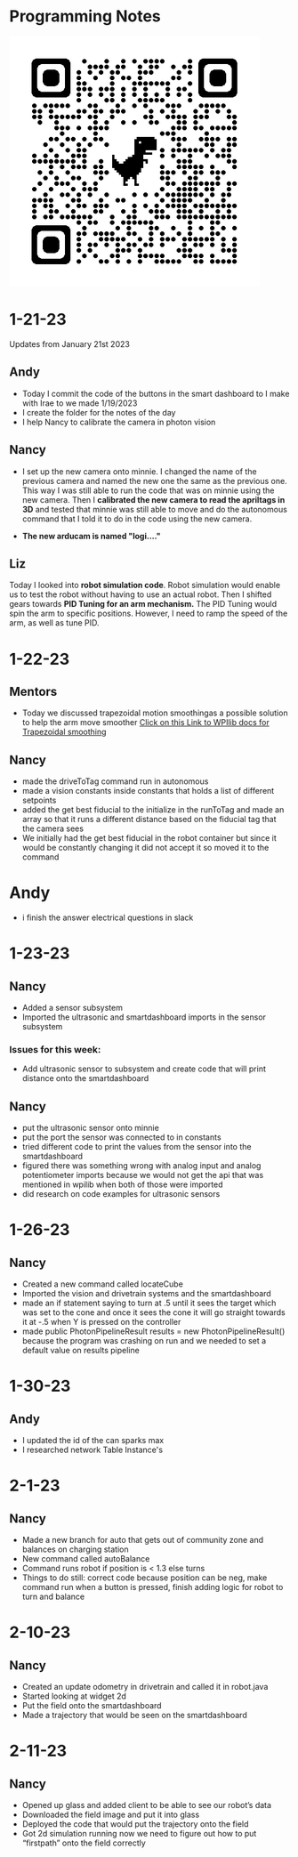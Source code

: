# Programming Notes
![](./qrcode_github.com.png)

# 1-21-23

Updates from January 21st 2023




## Andy

- Today I commit the code of the buttons in the smart dashboard to I make with Irae to we made 1/19/2023
- I create the folder for the notes of the day 
- I help Nancy to calibrate the camera in photon vision 

## Nancy
- I set up the new camera onto minnie. I changed the name of the previous camera and named the new one the same as the previous one. This way I was still able to run the code that was on minnie using the new camera. Then I **calibrated the new camera to read the apriltags in 3D** and tested that minnie was still able to move and do the autonomous command that I told it to do in the code using the new camera. 


- **The new arducam is named "logi...."**

## Liz

Today I looked into **robot simulation code**. Robot simulation would enable us to test the robot without having to use an actual robot. Then I shifted gears towards **PID Tuning for an arm mechanism.** The PID Tuning would spin the arm to specific positions. However, I need to ramp the speed of the arm, as well as tune PID.

# 1-22-23

## Mentors

- Today we discussed trapezoidal motion smoothingas a possible solution to help the arm move smoother [Click on this Link to WPIlib docs for Trapezoidal smoothing](https://docs.wpilib.org/en/stable/docs/software/advanced-controls/controllers/trapezoidal-profiles.html)

## Nancy

- made the driveToTag command run in autonomous 
- made a vision constants inside constants   that holds a list of different setpoints
- added the get best fiducial to the initialize in the runToTag and made an array so that it runs a different distance based on the fiducial tag that the camera sees
- We initially had the get best fiducial in the robot container but since it would be constantly changing it did not accept it so moved it to the command


# Andy 
- i finish the answer electrical questions in slack


# 1-23-23

## Nancy

- Added a sensor subsystem 
- Imported the ultrasonic and smartdashboard imports in the sensor subsystem

### Issues for this week: 
- Add ultrasonic sensor to subsystem and create code that will print distance onto the smartdashboard

## Nancy 
 
 - put the ultrasonic sensor onto minnie 
 - put the port the sensor was connected to in constants 
 - tried different code to print the values from the sensor into the smartdashboard 
 - figured there was something wrong with analog input and analog potentiometer imports because we would not get the api that was mentioned in wpilib when both of those were imported
 - did research on code examples for ultrasonic sensors



# 1-26-23 

## Nancy 
- Created a new command called locateCube 
- Imported the vision and drivetrain systems and the smartdashboard 
- made an if statement saying to turn at .5  until it sees the target which was set to the cone and once it sees the cone it will go straight towards it at -.5 when Y is pressed on the controller 
- made public PhotonPipelineResult results = new PhotonPipelineResult() because the program was crashing on run  and we needed to set a default value on results pipeline


# 1-30-23

## Andy
- I updated the id of the can sparks max
- I researched network Table Instance's

# 2-1-23 

## Nancy 
- Made a new branch for auto that gets out of community zone and balances on charging station 
- New command called autoBalance 
- Command runs robot if position is < 1.3 else turns 
- Things to do still: correct code because position can be neg, make command run when a button is pressed, finish adding logic for robot to turn and balance

# 2-10-23

## Nancy
- Created an update odometry in drivetrain and called it in robot.java 
- Started looking at widget 2d 
- Put the field onto the smartdashboard
- Made a trajectory that would be seen on the smartdashboard 

# 2-11-23

## Nancy 

- Opened up glass and added client to be able to see our robot’s data
- Downloaded the field image and put it into glass 
- Deployed the code that would put the trajectory onto the field 
- Got 2d simulation running now we need to figure out how to put “firstpath” onto the field correctly  
